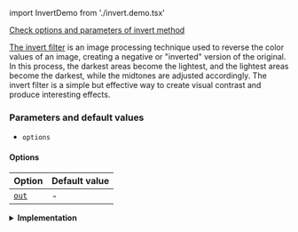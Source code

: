 import InvertDemo from './invert.demo.tsx'

[Check options and parameters of invert method](https://image-js.github.io/image-js-typescript/classes/Image.html#invert 'github.io link')

[The invert filter](<https://en.wikipedia.org/wiki/Negative_(photography)> 'wikipedia link on negative filtering') is an image processing technique used to reverse the color values of an image, creating a negative or "inverted" version of the original. In this process, the darkest areas become the lightest, and the lightest areas become the darkest, while the midtones are adjusted accordingly. The invert filter is a simple but effective way to create visual contrast and produce interesting effects.

<InvertDemo />

### Parameters and default values

- `options`

#### Options

| Option                                                                                    | Default value |
| ----------------------------------------------------------------------------------------- | ------------- |
| [`out`](https://image-js.github.io/image-js-typescript/interfaces/InvertOptions.html#out) | -             |

<details>
<summary><b>Implementation</b>
</summary>

Here's how the invert filter works:

_Pixel Transformation_: For each pixel in the image, the inversion filter transforms its color [intensity](../../Glossary.md#intensity 'glossary link on intensity') value. The new intensity value is calculated using the formula:

$$New Intensity = Max Intensity - Original Intensity$$

Where "_Max Intensity_" is the maximum possible intensity value for the color channel.

:::warning
ImageJS uses components to calculate each pixel value and leaves alpha channel unchanged.For more information between channels and components visit [this link](../../Tutorials%20and%20concepts/Concepts/Difference%20between%20channel%20and%20component%20in%20ImageJS.md).
:::

</details>

